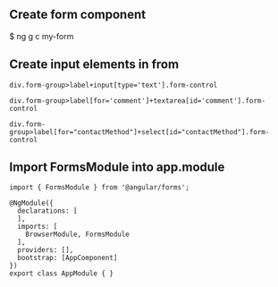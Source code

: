 ## Create form component
  $ ng g c my-form

## Create input elements in from 
  ```
  div.form-group>label+input[type='text'].form-control

  div.form-group>label[for='comment']+textarea[id='comment'].form-control

  div.form-group>label[for="contactMethod"]+select[id="contactMethod"].form-control
  ```

## Import FormsModule into app.module
```
import { FormsModule } from '@angular/forms';

@NgModule({
  declarations: [
  ],
  imports: [
    BrowserModule, FormsModule
  ],
  providers: [],
  bootstrap: [AppComponent]
})
export class AppModule { }
```